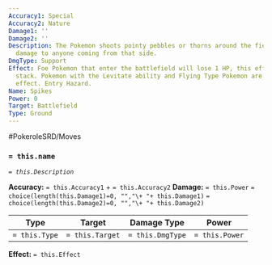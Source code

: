 ```yaml
---
Accuracy1: Special
Accuracy2: Nature
Damage1: ''
Damage2: ''
Description: The Pokemon shoots pointy pebbles or thorns around the field that deal
  damage to anyone coming from that side.
DmgType: Support
Effect: Foe Pokemon that enter the battlefield will lose 1 HP, this effect does not
  stack. Pokemon with the Levitate ability and Flying Type Pokemon are immune to this
  effect. Entry Hazard.
Name: Spikes
Power: 0
Target: Battlefield
Type: Ground
---
```


#PokeroleSRD/Moves

### `= this.name` 
*`= this.Description`*

**Accuracy:** `= this.Accuracy1` + `= this.Accuracy2`
**Damage:** `= this.Power` `= choice(length(this.Damage1)=0, "","\+ "+ this.Damage1)` `= choice(length(this.Damage2)=0, "","\+ "+ this.Damage2)`

| Type          | Target          | Damage Type          | Power          |
| ------------- | --------------- | ---------------- | -------------- |
| `= this.Type` | `= this.Target` | `= this.DmgType` | `= this.Power` | 

**Effect:** `= this.Effect`